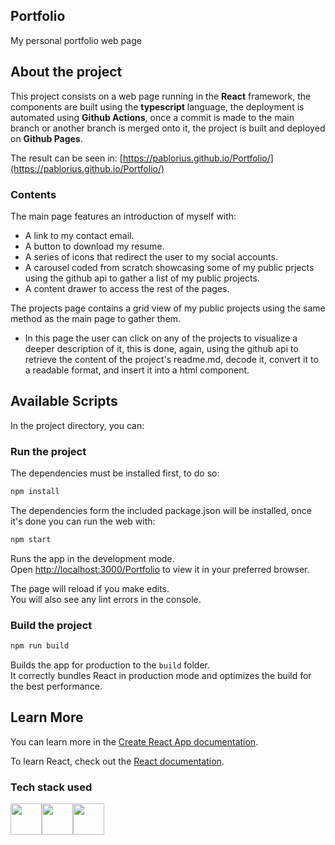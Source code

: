 ## Portfolio
My personal portfolio web page
## About the project
This project consists on a web page running in the **React** framework, the components are built using the **typescript** language, the deployment is automated using **Github Actions**, once a commit is made to the main branch or another branch is merged onto it, the project is built and deployed on **Github Pages**.
 
The result can be seen in:
[https://pablorius.github.io/Portfolio/](https://pablorius.github.io/Portfolio/)

### Contents
The main page features an introduction of myself with: 
- A link to my contact email.
- A button to download my resume.
- A series of icons that redirect the user to my social accounts.
- A carousel coded from scratch showcasing some of my public prjects using the github api to gather a list of my public projects.
- A content drawer to access the rest of the pages.

The projects page contains a grid view of my public projects using the same method as the main page to gather them.
- In this page the user can click on any of the projects to visualize a deeper description of it, this is done, again, using the github api to retrieve the content of the project's readme.md, decode it, convert it to a readable format, and insert it into a html component.

## Available Scripts

In the project directory, you can:
### Run the project
The dependencies must be installed first, to do so:
```bash
npm install
```
The dependencies form the included package.json will be installed, once it's done you can run the web with:
```bash
npm start
```

Runs the app in the development mode.\
Open [http://localhost:3000/Portfolio](http://localhost:3000/Portfolio) to view it in your preferred browser.

The page will reload if you make edits.\
You will also see any lint errors in the console.

### Build the project 
```bash
npm run build
```

Builds the app for production to the `build` folder.\
It correctly bundles React in production mode and optimizes the build for the best performance.

## Learn More

You can learn more in the [Create React App documentation](https://facebook.github.io/create-react-app/docs/getting-started).

To learn React, check out the [React documentation](https://reactjs.org/).

### Tech stack used
<div style="display: flex; flex-direction:row">
    <img src="https://upload.wikimedia.org/wikipedia/commons/thumb/a/a7/React-icon.svg/2300px-React-icon.svg.png" height="50px" width="50px" />
    <img src="https://static-00.iconduck.com/assets.00/typescript-icon-icon-1024x1024-vh3pfez8.png" height="50px" width="50px" />
    <img src="https://me-dutour-mathieu.gallerycdn.vsassets.io/extensions/me-dutour-mathieu/vscode-github-actions/3.0.1/1596182639279/Microsoft.VisualStudio.Services.Icons.Default" height="50px" width="50px" />
</div>